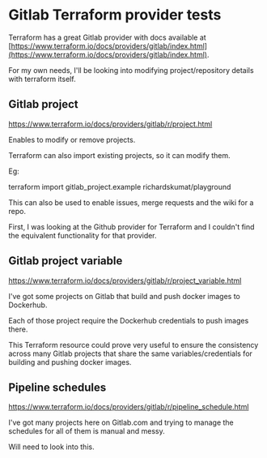 # Gitlab Terraform provider tests

Terraform has a great Gitlab provider with docs available at
[https://www.terraform.io/docs/providers/gitlab/index.html](https://www.terraform.io/docs/providers/gitlab/index.html).

For my own needs, I'll be looking into modifying project/repository details
with terraform itself.

## Gitlab project

https://www.terraform.io/docs/providers/gitlab/r/project.html

Enables to modify or remove projects.

Terraform can also import existing projects, so it
can modify them.

Eg:

terraform import gitlab_project.example richardskumat/playground

This can also be used to enable issues, merge requests and the wiki for
a repo.

First, I was looking at the Github provider for Terraform and I couldn't
find the equivalent functionality for that provider.

## Gitlab project variable

https://www.terraform.io/docs/providers/gitlab/r/project_variable.html

I've got some projects on Gitlab that build and push docker
images to Dockerhub.

Each of those project require the Dockerhub credentials to push
images there.

This Terraform resource could prove very useful to ensure the consistency
across many Gitlab projects that share the same variables/credentials
for building and pushing docker images.

## Pipeline schedules

https://www.terraform.io/docs/providers/gitlab/r/pipeline_schedule.html

I've got many projects here on Gitlab.com and trying to manage the schedules
for all of them is manual and messy.

Will need to look into this.